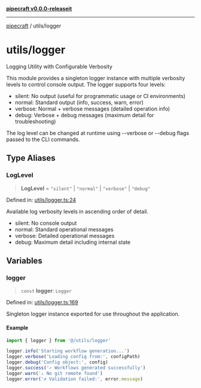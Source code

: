 [**pipecraft v0.0.0-releaseit**](../README.md)

---

[pipecraft](../README.md) / utils/logger

# utils/logger

Logging Utility with Configurable Verbosity

This module provides a singleton logger instance with multiple verbosity levels
to control console output. The logger supports four levels:

- silent: No output (useful for programmatic usage or CI environments)
- normal: Standard output (info, success, warn, error)
- verbose: Normal + verbose messages (detailed operation info)
- debug: Verbose + debug messages (maximum detail for troubleshooting)

The log level can be changed at runtime using --verbose or --debug flags
passed to the CLI commands.

## Type Aliases

### LogLevel

> **LogLevel** = `"silent"` \| `"normal"` \| `"verbose"` \| `"debug"`

Defined in: [utils/logger.ts:24](https://github.com/jamesvillarrubia/pipecraft/blob/a4d1ce6db034158185e20f941de0d6838044bd89/src/utils/logger.ts#L24)

Available log verbosity levels in ascending order of detail.

- silent: No console output
- normal: Standard operational messages
- verbose: Detailed operational messages
- debug: Maximum detail including internal state

## Variables

### logger

> `const` **logger**: `Logger`

Defined in: [utils/logger.ts:169](https://github.com/jamesvillarrubia/pipecraft/blob/a4d1ce6db034158185e20f941de0d6838044bd89/src/utils/logger.ts#L169)

Singleton logger instance exported for use throughout the application.

#### Example

```typescript
import { logger } from '@/utils/logger'

logger.info('Starting workflow generation...')
logger.verbose('Loading config from:', configPath)
logger.debug('Config object:', config)
logger.success('✓ Workflows generated successfully')
logger.warn('⚠ No git remote found')
logger.error('✗ Validation failed:', error.message)
```
